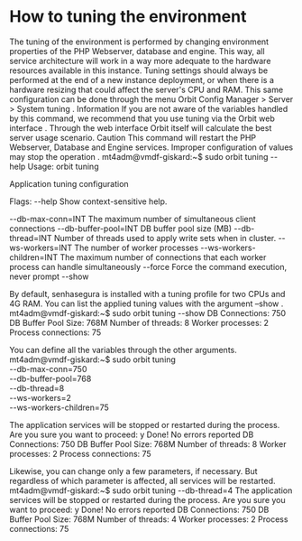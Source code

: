 # How to tuning the environment 

The tuning of the environment is performed by changing environment properties of the PHP Webserver, database and engine. This way, all service architecture will work in a way more adequate to the hardware resources available in this instance.
Tuning settings should always be performed at the end of a new instance deployment, or when there is a hardware resizing that could affect the server's CPU and RAM.
This same configuration can be done through the menu 
Orbit Config Manager > Server > System tuning
.
Information
If you are not aware of the variables handled by this command, we recommend that you use tuning via the 
Orbit web interface
. Through the web interface Orbit itself will calculate the best server usage scenario.
Caution
This command will restart the PHP Webserver, Database and Engine services. Improper configuration of values may 
stop the operation
.
mt4adm@vmdf-giskard:~$ sudo orbit tuning --help
Usage: orbit tuning

Application tuning configuration

Flags:
  --help                       Show context-sensitive help.

  --db-max-conn=INT            The maximum number of simultaneous client
                               connections
  --db-buffer-pool=INT         DB buffer pool size (MB)
  --db-thread=INT              Number of threads used to apply write sets
                               when in cluster.
  --ws-workers=INT             The number of worker processes
  --ws-workers-children=INT    The maximum number of connections that each
                               worker process can handle simultaneously
  --force                      Force the command execution, never prompt
  --show

By default, senhasegura is installed with a tuning profile for two CPUs and 4G RAM. You can list the applied tuning values with the argument 
–show
.
mt4adm@vmdf-giskard:~$ sudo orbit tuning --show
  DB Connections:          750
  DB Buffer Pool Size:     768M
  Number of threads:       8
  Worker processes:        2
  Process connections:     75

You can define all the variables through the other arguments.
mt4adm@vmdf-giskard:~$ sudo orbit tuning  
    --db-max-conn=750  
    --db-buffer-pool=768  
    --db-thread=8  
    --ws-workers=2  
    --ws-workers-children=75

The application services will be stopped or restarted during the process.
Are you sure you want to proceed: y
Done!
No errors reported
    DB Connections:          750
    DB Buffer Pool Size:     768M
    Number of threads:       8
    Worker processes:        2
    Process connections:     75

Likewise, you can change only a few parameters, if necessary. But regardless of which parameter is affected, all services will be restarted.
mt4adm@vmdf-giskard:~$ sudo orbit tuning --db-thread=4
The application services will be stopped or restarted during the process.
Are you sure you want to proceed: y
Done!
No errors reported
DB Connections:          750
DB Buffer Pool Size:     768M
Number of threads:       4
Worker processes:        2
Process connections:     75